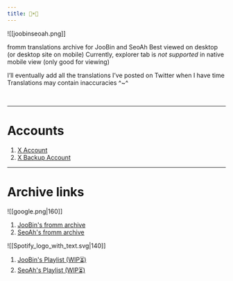 ```yaml
---
title: 🐣☀️🦭
---
```


![[joobinseoah.png]]


fromm translations archive for JooBin and SeoAh
Best viewed on desktop (or desktop site on mobile)
Currently, explorer tab is *not supported* in native mobile view (only good for viewing)


I’ll eventually add all the translations I’ve posted on Twitter when I have time
Translations may contain inaccuracies ^~^



<br>



___
# **Accounts**
1) [X Account](https://x.com/bossbabyjoobin)
2) [X Backup Account](https://x.com/crybabyjoobin)
___
# **Archive links**


![[google.png|160]]						                                  
1)  [JooBin's fromm archive](https://bit.ly/JooBin-s18)		                              
2) [SeoAh's fromm archive](https://bit.ly/SeoAh-s23)		                              



![[Spotify_logo_with_text.svg|140]]

 1)  [JooBin's Playlist (WIP⏳)](https://open.spotify.com/playlist/6LvVrn9f1GD9MqBYBALmiH?si=9j0ghErWRIOu9YQD90uSvw)
 2) [SeoAh's Playlist (WIP⏳)](https://open.spotify.com/playlist/0hb43YymGmg7vPdjS2NQcC?si=DsFWEFw1RgOAFYQKcsIPMA)
